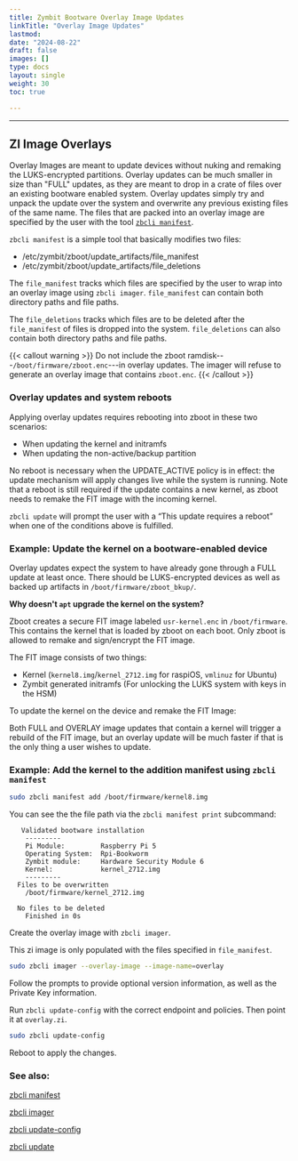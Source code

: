 ```yaml
---
title: Zymbit Bootware Overlay Image Updates
linkTitle: "Overlay Image Updates"
lastmod:
date: "2024-08-22"
draft: false
images: []
type: docs
layout: single
weight: 30
toc: true

---
```


-----

## ZI Image Overlays

Overlay Images are meant to update devices without nuking and remaking the LUKS-encrypted partitions. Overlay updates can be much smaller in size than "FULL" updates, as they are meant to drop in a crate of files over an existing bootware enabled system. Overlay updates simply try and unpack the update over the system and overwrite any previous existing files of the same name. The files that are packed into an overlay image are specified by the user with the tool [`zbcli manifest`](../../zbcli/manifest).

`zbcli manifest` is a simple tool that basically modifies two files:

- /etc/zymbit/zboot/update_artifacts/file_manifest
- /etc/zymbit/zboot/update_artifacts/file_deletions

The `file_manifest` tracks which files are specified by the user to wrap into an overlay image using `zbcli imager`. `file_manifest` can contain both directory paths and file paths.

The `file_deletions` tracks which files are to be deleted after the `file_manifest` of files is dropped into the system. `file_deletions` can also contain both directory paths and file paths.

{{< callout warning >}} Do not include the zboot ramdisk---`/boot/firmware/zboot.enc`---in overlay updates. The imager will refuse to generate an overlay image that contains `zboot.enc`. {{< /callout >}}

### Overlay updates and system reboots

Applying overlay updates requires rebooting into zboot in these two scenarios:

- When updating the kernel and initramfs
- When updating the non-active/backup partition

No reboot is necessary when the UPDATE_ACTIVE policy is in effect: the update mechanism will apply changes live while the system is running. Note that a reboot is still required if the update contains a new kernel, as zboot needs to remake the FIT image with the incoming kernel.

`zbcli update` will prompt the user with a “This update requires a reboot” when one of the conditions above is fulfilled.

### Example: Update the kernel on a bootware-enabled device

Overlay updates expect the system to have already gone through a FULL update at least once. There should be LUKS-encrypted devices as well as backed up artifacts in `/boot/firmware/zboot_bkup/`.

**Why doesn't `apt` upgrade the kernel on the system?**

Zboot creates a secure FIT image labeled `usr-kernel.enc` in `/boot/firmware`. This contains the kernel that is loaded by zboot on each boot. Only zboot is allowed to remake and sign/encrypt the FIT image.

The FIT image consists of two things:

- Kernel (`kernel8.img`/`kernel_2712.img` for raspiOS, `vmlinuz` for Ubuntu)
- Zymbit generated initramfs (For unlocking the LUKS system with keys in the HSM)

To update the kernel on the device and remake the FIT Image:

Both FULL and OVERLAY image updates that contain a kernel will trigger a rebuild of the FIT image, but an overlay update will be much faster if that is the only thing a user wishes to update.

### Example: Add the kernel to the addition manifest using `zbcli manifest`

```bash
sudo zbcli manifest add /boot/firmware/kernel8.img
```

You can see the the file path via the `zbcli manifest print` subcommand:

```
   Validated bootware installation
    ---------
	Pi Module:         Raspberry Pi 5
	Operating System:  Rpi-Bookworm
	Zymbit module:     Hardware Security Module 6
	Kernel:            kernel_2712.img
	---------
  Files to be overwritten
    /boot/firmware/kernel_2712.img

  No files to be deleted
    Finished in 0s                                                  
```

Create the overlay image with `zbcli imager`.

This zi image is only populated with the files specified in `file_manifest`.

```bash
sudo zbcli imager --overlay-image --image-name=overlay
```

Follow the prompts to provide optional version information, as well as the Private Key information.

Run `zbcli update-config` with the correct endpoint and policies. Then point it at `overlay.zi`.

```bash
sudo zbcli update-config
```

Reboot to apply the changes.

### See also:

[zbcli manifest](../../zbcli/manifest)

[zbcli imager](../../zbcli/imager)

[zbcli update-config](../../zbcli/update-config)

[zbcli update](../../zbcli/update)
